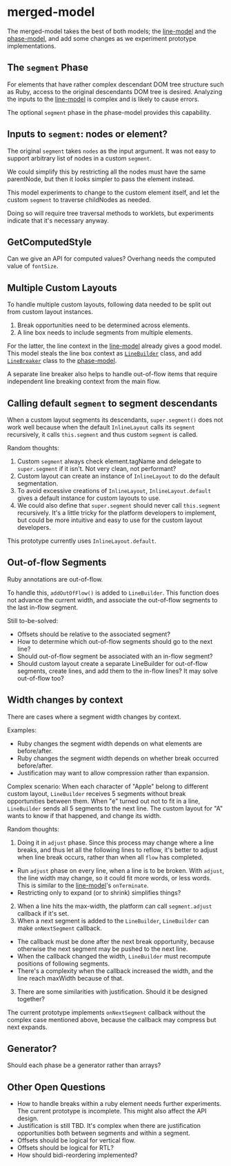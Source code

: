 # merged-model

The merged-model takes the best of both models;
the [line-model][] and the [phase-model][],
and add some changes
as we experiment prototype implementations.

## The `segment` Phase

For elements that have rather complex descendant DOM tree structure such as Ruby,
access to the original descendants DOM tree is desired.
Analyzing the inputs to the [line-model][] is complex
and is likely to cause errors.

The optional `segment` phase in the phase-model provides this capability.

## Inputs to `segment`: nodes or element?

The original `segment` takes `nodes` as the input argument.
It was not easy to support arbitrary list of nodes
in a custom `segment`.

We could simplify this
by restricting all the nodes must have the same parentNode,
but then it looks simpler to pass the element instead.

This model experiments to change to the custom element itself,
and let the custom `segment` to traverse childNodes as needed.

Doing so will require tree traversal methods to worklets,
but experiments indicate that it's necessary anyway.

## GetComputedStyle

Can we give an API for computed values?
Overhang needs the computed value of `fontSize`.

## Multiple Custom Layouts

To handle multiple custom layouts,
following data needed to be split out
from custom layout instances.

1. Break opportunities need to be determined across elements.
2. A line box needs to include segments from multiple elements.

For the latter, the line context in the [line-model][]
already gives a good model.
This model steals the line box context as
[`LineBuilder`](line-builder.js) class,
and add [`LineBreaker`](line-breaker.js) class
to the [phase-model][].

A separate line breaker also helps to handle out-of-flow items
that require independent line breaking context from the main flow.

## Calling default `segment` to segment descendants

When a custom layout segments its descendants,
`super.segment()` does not work well because
when the default `InlineLayout` calls its `segment` recursively,
it calls `this.segment` and thus custom `segment` is called.

Random thoughts:

1. Custom `segment` always check element.tagName and
delegate to `super.segment` if it isn't.
Not very clean, not performant?
1. Custom layout can create an instance of `InlineLayout`
to do the default segmentation.
1. To avoid excessive creations of `InlineLayout`,
`InlineLayout.default` gives a default instance
for custom layouts to use.
1. We could also define that `super.segment` should never
call `this.segment` recursively.
It's a little tricky for the platform developers to implement,
but could be more intuitive and easy to use for
the custom layout developers.

This prototype currently uses `InlineLayout.default`.

## Out-of-flow Segments

Ruby annotations are out-of-flow.

To handle this, `addOutOfFlow()` is added to `LineBuilder`.
This function does not advance the current width,
and associate the out-of-flow segments to the last in-flow segment.

Still to-be-solved:
* Offsets should be relative to the associated segment?
* How to determine which out-of-flow segments
  should go to the next line?
* Should out-of-flow segment be associated with an in-flow segment?
* Should custom layout create a separate LineBuilder for out-of-flow segments, create lines, and
add them to the in-flow lines?
It may solve out-of-flow too?

## Width changes by context

There are cases where a segment width changes by context.

Examples:
* Ruby changes the segment width depends on what
elements are before/after.
* Ruby changes the segment width depends on whether
break occurred before/after.
* Justification may want to allow compression
rather than expansion.

Complex scenario:
When each character of "Apple" belong to different
custom layout,
`LineBuilder` receives 5 segments
without break opportunities between them.
When "e" turned out not to fit in a line,
`LineBuilder` sends all 5 segments to the next line.
The custom layout for "A" wants to know
if that happened, and change its width.

Random thoughts:

1. Doing it in `adjust` phase.
Since this process may change where a line breaks,
and thus let all the following lines to reflow,
it's better to adjust when line break occurs,
rather than when all `flow` has completed.
  * Run `adjust` phase on every line,
when a line is to be broken.
With `adjust`, the line width may change,
so it could fit more words, or less words.
This is similar to the [line-model][]'s `onTerminate`.
  * Restricting only to expand (or to shrink) simplifies things?
2. When a line hits the max-width,
the platform can call `segment.adjust` callback if it's set.
1. When a next segment is added to the `LineBuilder`,
`LineBuilder` can make `onNextSegment` callback.
  * The callback must be done after the next break opportunity,
because otherwise the next segment may be pushed to the next line.
  * When the callback changed the width,
`LineBuilder` must recompute positions of following segments.
  * There's a complexity when the callback increased the width,
and the line reach maxWidth because of that.
3. There are some similarities with justification.
Should it be designed together?

The current prototype implements `onNextSegment` callback
without the complex case mentioned above,
because the callback may compress but next expands.

## Generator?

Should each phase be a generator rather than arrays?

## Other Open Questions

* How to handle breaks within a ruby element needs further experiments.
  The current prototype is incomplete.
  This might also affect the API design.
* Justification is still TBD.
  It's complex when there are justification opportunities
  both between segments and within a segment.
* Offsets should be logical for vertical flow.
* Offsets should be logical for RTL?
* How should bidi-reordering implemented?

[line-model]: ../line-model/
[phase-model]: ../segment-measure-flow-adjust/
